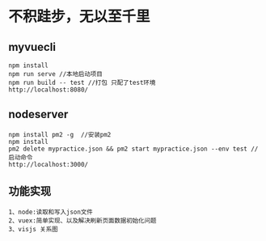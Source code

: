 # 不积跬步，无以至千里

## myvuecli
```
npm install
npm run serve //本地启动项目
npm run build -- test //打包 只配了test环境
http://localhost:8080/
```

## nodeserver
```
npm install pm2 -g  //安装pm2
npm install 
pm2 delete mypractice.json && pm2 start mypractice.json --env test //启动命令
http://localhost:3000/
```

## 功能实现
```
1、node:读取和写入json文件
2、vuex:简单实现、以及解决刷新页面数据初始化问题
3、visjs 关系图
```
